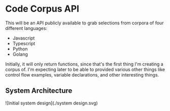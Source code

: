 # Code Corpus API

This will be an API publicly available to grab selections from corpora of four different languages:

- Javascript
- Typescript
- Python
- Golang

Initially, it will only return functions, since that's the first thing I'm creating a corpus of. I'm expecting later to be able to provided various other things like control flow examples, variable declarations, and other interesting things.

## System Architecture

![Initial system design](./system design.svg)

